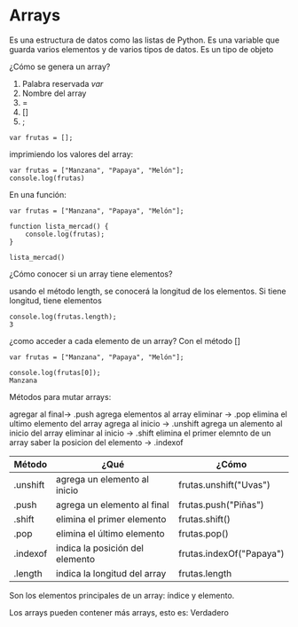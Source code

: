 # Arrays

Es una estructura de datos como las listas de Python.
Es una variable que guarda varios elementos y de varios tipos de datos.
Es un tipo de objeto

¿Cómo se genera un array?
1. Palabra reservada *var*
2. Nombre del array
3. =
4. []
4. ;

````
var frutas = [];
````

imprimiendo los valores del array:

````
var frutas = ["Manzana", "Papaya", "Melón"];
console.log(frutas)
````
En una función:
````
var frutas = ["Manzana", "Papaya", "Melón"];

function lista_mercad() {
    console.log(frutas);
}

lista_mercad()
````
¿Cómo conocer si un array tiene elementos?

usando el método length, se conocerá la longitud de los elementos. Si tiene longitud, tiene elementos

````
console.log(frutas.length);
3
````
¿como acceder a cada elemento de un array?
Con el método []


````
var frutas = ["Manzana", "Papaya", "Melón"];

console.log(frutas[0]);
Manzana
````

Métodos para mutar arrays:

agregar al final-> .push agrega elementos al array
eliminar -> .pop elimina el ultimo elemento del array
agrega al inicio -> .unshift agrega un alemento al inicio del array
eliminar al inicio -> .shift elimina el primer elemnto de un array
saber la posicion del elemento -> .indexof

|  Método  | ¿Qué                            | ¿Cómo                    |
|----------|---------------------------------|--------------------------|
| .unshift | agrega un elemento al inicio    | frutas.unshift("Uvas")   |
| .push    | agrega un elemento al final     | frutas.push("Piñas")     |
| .shift   | elimina el primer elemento      | frutas.shift()           |
| .pop     | elimina el último elemento      | frutas.pop()             |
| .indexof | indica la posición del elemento | frutas.indexOf("Papaya") |
| .length  | indica la longitud del array    | frutas.length            |


Son los elementos principales de un array: índice y elemento.

Los arrays pueden contener más arrays, esto es: Verdadero